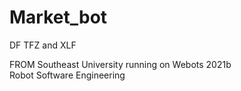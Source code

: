 # Market_bot
DF TFZ and XLF  

FROM Southeast University
running on Webots 2021b  
Robot Software Engineering
